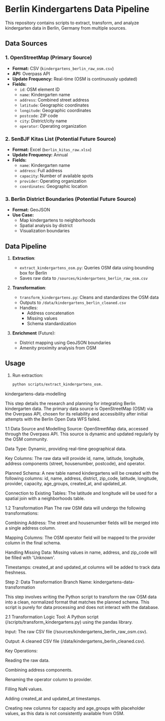 # Berlin Kindergartens Data Pipeline

This repository contains scripts to extract, transform, and analyze kindergarten data in Berlin, Germany from multiple sources.

## Data Sources

### 1. OpenStreetMap (Primary Source)

- **Format:** CSV (`kindergartens_berlin_raw_osm.csv`)
- **API:** Overpass API
- **Update Frequency:** Real-time (OSM is continuously updated)
- **Fields:** 
  - `id`: OSM element ID
  - `name`: Kindergarten name
  - `address`: Combined street address
  - `latitude`: Geographic coordinates
  - `longitude`: Geographic coordinates
  - `postcode`: ZIP code
  - `city`: District/city name
  - `operator`: Operating organization

### 2. SenBJF Kitas List (Potential Future Source)

- **Format:** Excel (`berlin_kitas_raw.xlsx`)
- **Update Frequency:** Annual
- **Fields:** 
  - `name`: Kindergarten name
  - `address`: Full address
  - `capacity`: Number of available spots
  - `provider`: Operating organization
  - `coordinates`: Geographic location

### 3. Berlin District Boundaries (Potential Future Source)

- **Format:** GeoJSON
- **Use Case:** 
  - Map kindergartens to neighborhoods
  - Spatial analysis by district
  - Visualization boundaries

## Data Pipeline

1. **Extraction**:
   - `extract_kindergartens_osm.py`: Queries OSM data using bounding box for Berlin
   - Saves raw data to `/sources/kindergartens_berlin_raw_osm.csv`

2. **Transformation**:
   - `transform_kindergartens.py`: Cleans and standardizes the OSM data
   - Outputs to `/data/kindergartens_berlin_cleaned.csv`
   - Handles:
     - Address concatenation
     - Missing values
     - Schema standardization

3. **Enrichment** (Future):
   - District mapping using GeoJSON boundaries
   - Amenity proximity analysis from OSM

## Usage

1. Run extraction:
   ```bash
   python scripts/extract_kindergartens_osm.


kindergartens-data-modelling

This step details the research and planning for integrating Berlin kindergarten data. The primary data source is OpenStreetMap (OSM) via the Overpass API, chosen for its reliability and accessibility after initial attempts with the Berlin Open Data WFS failed.

1.1 Data Source and Modelling
Source: OpenStreetMap data, accessed through the Overpass API. This source is dynamic and updated regularly by the OSM community.

Data Type: Dynamic, providing real-time geographical data.

Key Columns: The raw data will provide id, name, latitude, longitude, address components (street, housenumber, postcode), and operator.

Planned Schema: A new table named kindergartens will be created with the following columns: id, name, address, district, zip_code, latitude, longitude, provider, capacity, age_groups, created_at, and updated_at.

Connection to Existing Tables: The latitude and longitude will be used for a spatial join with a neighborhoods table.

1.2 Transformation Plan
The raw OSM data will undergo the following transformations:

Combining Address: The street and housenumber fields will be merged into a single address column.

Mapping Columns: The OSM operator field will be mapped to the provider column in the final schema.

Handling Missing Data: Missing values in name, address, and zip_code will be filled with 'Unknown'.

Timestamps: created_at and updated_at columns will be added to track data freshness.

Step 2: Data Transformation
Branch Name: kindergartens-data-transformation

This step involves writing the Python script to transform the raw OSM data into a clean, normalized format that matches the planned schema. This script is purely for data processing and does not interact with the database.

2.1 Transformation Logic
Tool: A Python script (/scripts/transform_kindergartens.py) using the pandas library.

Input: The raw CSV file (/sources/kindergartens_berlin_raw_osm.csv).

Output: A cleaned CSV file (/data/kindergartens_berlin_cleaned.csv).

Key Operations:

Reading the raw data.

Combining address components.

Renaming the operator column to provider.

Filling NaN values.

Adding created_at and updated_at timestamps.

Creating new columns for capacity and age_groups with placeholder values, as this data is not consistently available from OSM.


